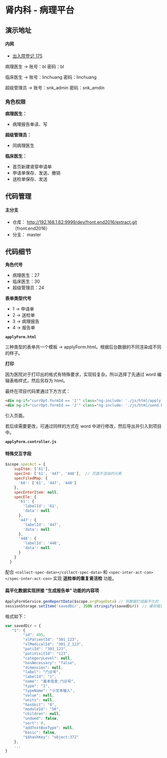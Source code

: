 # 肾内科 - 病理平台

## 演示地址

#### 内网

- [出入院登记 175](http://192.168.1.175:35200/pathology-src/#/list)

病理医生 -> 账号：bl  密码：bl

临床医生 -> 账号：linchuang  密码：linchuang

超级管理员 -> 账号：snk_admin 密码：snk_amdin

### 角色权限

**病理医生：**
- 病理报告单读、写

**超级管理员：**

- 同病理医生

**临床医生：**
- 首页新建肾穿申请单
- 申请单保存、发送、撤销
- 送检单保存、发送

## 代码管理

#### 主分支

- 仓库： http://192.168.1.62:9999/dev/front.end2016/extract.git （front.end2016）
- 分支： master

## 代码细节

**角色代号**
- 病理医生：27
- 临床医生：30
- 超级管理员：24

**表单类型代号**
- 1 -> 申请单
- 2 -> 送检单
- 3 -> 病理报告
- 4 -> 报告单

**`applyForm.html`**

三种类型的表单共一个模板 -> applyForm.html。根据后台数据的不同渲染成不同的样子。

**打印**

因为医院对于打印出的格式有特殊要求，实现较复杂。所以选择了先通过 word 编辑表格样式，然后另存为 html。

最终在项目代码里通过下方方式：

```html
<div ng-if="currOpt.formId == '1'" class="ng-include: './js/html/apply.html'"></div>
<div ng-if="currOpt.formId == '2'" class="ng-include: './js/html/send.html'"></div>
```

引入页面。

若后续需要更改，可通过同样的方式在 word 中进行修改，然后导出并引入到项目中。

**`applyForm.controller.js`**

#### 特殊交互字段

```js
$scope.specAct = {
    supItem: ['61'],
    specInd: ['61', '447', '448'],  // 页面不渲染的元素
    specFiledMap: {
      '60': ['61', '447', '448']
    },
    specEnterItem: null,
    specEle: {
      '61': {
        'labelId': '61',
        'data': null
      },
      '447': {
        'labelId': '447',
        'data': null       
      },
      '448': {
        'labelId': '448',
        'data': null   
      }
    }
  }
```

配合 `<collect-spec-data></collect-spec-data>` 和 `<spec-inter-act-con></spec-inter-act-con>` 实现 **送检单的重复肾活检** 功能。

#### 扁平化数据实现拼接 “生成报告单” 功能的内容项

```js
ApplyFormService.genReportData($scope.orgPageData) // 将数据打成扁平化的
sessionStorage.setItem('savedDir', JSON.stringify(savedDir))　// 缓存报告页数据字典,用于下个页面生成报告单用
```

格式如下：

```js
var savedDir = {
   "1": {
        "id": 495,
        "xlPatientId": "301_123",
        "xlMedicalId": "301_2_123",
        "patiId": "301_123",
        "patiVisitId": "123",
        "categoryLevel": null,
        "hasNecessary": "false",
        "dimension": null,
        "label": "门诊号",
        "labelId": "1",
        "name": "基本信息_门诊号",
        "type": "1",
        "typeName": "小文本输入",
        "value": null,
        "units": null,
        "hasUnit": "0",
        "moduleId": "56",
        "children": null,
        "undoed": false,
        "sort": 0,
        "addTextBoxType": null,
        "basic": false,
        "$$hashKey": "object:372"
    },
    ...
}
```


